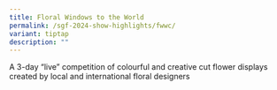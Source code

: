 ```yaml
---
title: Floral Windows to the World
permalink: /sgf-2024-show-highlights/fwwc/
variant: tiptap
description: ""
---
```

<p>A 3-day “live” competition of colourful and creative cut flower displays created by local and international floral designers</p>